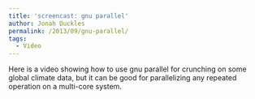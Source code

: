 ```yaml
---
title: 'screencast: gnu parallel'
author: Jonah Duckles
permalink: /2013/09/gnu-parallel/
tags:
  - Video
---
```

Here is a video showing how to use gnu parallel for crunching on some global climate data, but it can be good for parallelizing any repeated operation on a multi-core system.



[][1]

 [1]: http://www.gnu.org/software/parallel/ "GNU Parallel "
